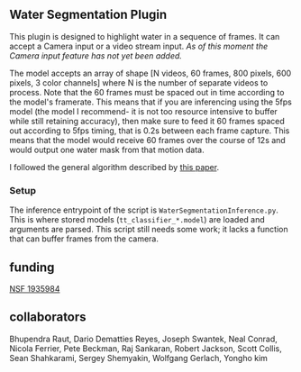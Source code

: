 ## Water Segmentation Plugin

This plugin is designed to highlight water in a sequence of frames. It can accept a Camera input or a video stream input.
*As of this moment the Camera input feature has not yet been added.*

The model accepts an array of shape [N videos, 60 frames, 800 pixels, 600 pixels, 3 color channels] where N is the 
number of separate videos to process. Note that the 60 frames must be spaced out in time according to the model's framerate.
This means that if you are inferencing using the 5fps model (the model I recommend- it is not too resource intensive to
buffer while still retaining accuracy), then make sure to feed it 60 frames spaced out according to 5fps timing, that is 
0.2s between each frame capture. This means that the model would receive 60 frames over the course of 12s and would output one
water mask from that motion data.

I followed the general algorithm described by [this paper](https://staff.fnwi.uva.nl/p.s.m.mettes/papers/water-detection-cviu-final.pdf).

### Setup

The inference entrypoint of the script is `WaterSegmentationInference.py`. This is where stored models (`tt_classifier_*.model`)
are loaded and arguments are parsed. This script still needs some work; it lacks a function that can buffer frames from 
the camera.


## funding
[NSF 1935984](https://www.nsf.gov/awardsearch/showAward?AWD_ID=1935984)

## collaborators
Bhupendra Raut, Dario Dematties Reyes, Joseph Swantek, Neal Conrad, Nicola Ferrier, Pete Beckman, Raj Sankaran, Robert Jackson, Scott Collis, Sean Shahkarami, Sergey Shemyakin, Wolfgang Gerlach, Yongho kim

